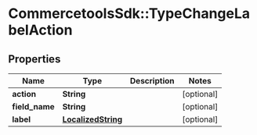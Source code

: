 # CommercetoolsSdk::TypeChangeLabelAction

## Properties
Name | Type | Description | Notes
------------ | ------------- | ------------- | -------------
**action** | **String** |  | [optional] 
**field_name** | **String** |  | [optional] 
**label** | [**LocalizedString**](LocalizedString.md) |  | [optional] 

